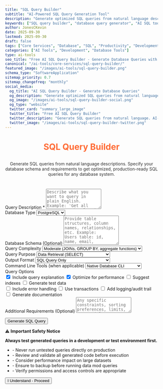 ```yaml
---
title: "SQL Query Builder"
subtitle: "AI-Powered SQL Query Generation Tool"
description: "Generate optimized SQL queries from natural language descriptions. Create database queries for any SQL system with AI assistance. Free online SQL query builder for developers."
keywords: ["SQL query builder", "database query generator", "AI SQL tool", "SQL generator", "database development", "SQL optimization", "query builder", "SQL assistant", "database tools", "SQL automation"]
author: JonesCKevin
date: 2025-09-30
lastmod: 2025-09-30
draft: false
tags: ["Core Services", "Database", "SQL", "Productivity", "Development", "Query Builder", "AI", "Tools"]
categories: ["AI Tools", "Development", "Database Tools"]
type: ai-tools
seo_title: "Free AI SQL Query Builder - Generate Database Queries with AI"
canonical: "/ai-tools/core-services/sql-query-builder/"
featured_image: "/images/ai-tools/sql-query-builder.png"
schema_type: "SoftwareApplication"
sitemap_priority: 0.7
sitemap_changefreq: "monthly"
social_media:
  og_title: "AI SQL Query Builder - Generate Database Queries"
  og_description: "Generate optimized SQL queries from natural language descriptions. Free AI-powered database query builder for developers."
  og_image: "/images/ai-tools/sql-query-builder-social.png"
  og_type: "website"
  twitter_card: "summary_large_image"
  twitter_title: "Free AI SQL Query Builder"
  twitter_description: "Generate SQL queries from natural language. AI-powered database query builder for all SQL systems."
  twitter_image: "/images/ai-tools/sql-query-builder-twitter.png"
---
```

<link rel="stylesheet" href="sql-query-builder.css">

<h1 style="text-align: center; margin-bottom: 30px; color: #ff6b35;">SQL Query Builder</h1>
<button class="safety-toggle-btn" id="safetyToggleBtn" onclick="showSafetyNotice()" aria-label="Show safety guidelines" title="Safety Guidelines" style="display: none;">
<span class="caution-triangle">⚠️</span>
</button>
<p style="text-align: center; margin-bottom: 40px; opacity: 0.9;">
                Generate SQL queries from natural language descriptions. Specify your database schema and requirements 
                to get optimized, production-ready SQL queries for any database system.
            </p>

<form id="sqlBuilderForm">
<div class="form-group">
<label for="queryDescription">Query Description *</label>
<textarea id="queryDescription" placeholder="Describe what you want to query in plain English. Example: 'Get all customers who placed orders in the last 30 days with their total order amount'" required="" rows="4"></textarea>
</div>

<div class="form-group">
<label for="databaseType">Database Type</label>
<select id="databaseType">
<option value="mysql">MySQL</option>
<option value="postgresql" selected="">PostgreSQL</option>
<option value="sqlite">SQLite</option>
<option value="sqlserver">SQL Server</option>
<option value="oracle">Oracle</option>
<option value="mongodb">MongoDB</option>
</select>
</div>

<div class="form-group">
<label for="schemaInfo">Database Schema (Optional)</label>
<textarea id="schemaInfo" placeholder="Provide table structures, column names, relationships, etc. Example:
Users table: id, name, email, created_at
Orders table: id, user_id, total, order_date
Products table: id, name, price, category_id" rows="6"></textarea>
</div>

<div class="form-group">
<label for="queryComplexity">Query Complexity</label>
<select id="queryComplexity">
<option value="simple">Simple (Basic SELECT, WHERE)</option>
<option value="moderate" selected="">Moderate (JOINs, GROUP BY, aggregate functions)</option>
<option value="advanced">Advanced (Subqueries, CTEs, window functions)</option>
</select>
</div>

<div class="form-group">
<label for="queryPurpose">Query Purpose</label>
<select id="queryPurpose">
<option value="select" selected="">Data Retrieval (SELECT)</option>
<option value="insert">Data Insertion (INSERT)</option>
<option value="update">Data Update (UPDATE)</option>
<option value="delete">Data Deletion (DELETE)</option>
<option value="ddl">Schema Definition (CREATE/ALTER)</option>
<option value="migration">Database Migration</option>
<option value="backup">Backup/Export Scripts</option>
<option value="maintenance">Database Maintenance</option>
</select>
</div>

<div class="form-group">
<label for="outputFormat">Output Format</label>
<select id="outputFormat">
<option value="sql-only" selected="">SQL Query Only</option>
<option value="sql-with-cli">SQL + Command Line Examples</option>
<option value="script-bash">Bash Script</option>
<option value="script-powershell">PowerShell Script</option>
<option value="script-python">Python Script (with libraries)</option>
<option value="script-nodejs">Node.js Script</option>
<option value="docker-compose">Docker Compose with Database</option>
<option value="orm-examples">ORM Examples (Multiple frameworks)</option>
</select>
</div>

<div class="form-group">
<label for="cliTools">Command Line Tools (when applicable)</label>
<select id="cliTools">
<option value="native" selected="">Native Database CLI</option>
<option value="mysql-client">MySQL Client (mysql)</option>
<option value="psql">PostgreSQL Client (psql)</option>
<option value="sqlite3">SQLite3 CLI</option>
<option value="sqlcmd">SQL Server Client (sqlcmd)</option>
<option value="mongosh">MongoDB Shell (mongosh)</option>
<option value="dbeaver">DBeaver CLI</option>
<option value="usql">Universal SQL CLI (usql)</option>
</select>
</div>

<div class="form-group">
<label>Query Options</label>
<div class="options-two-column">
<div class="options-column">
<label class="checkbox-block"><input id="includeExplanation" type="checkbox" checked/> Include
                                query explanation</label>
<label class="checkbox-block"><input id="optimizePerformance" type="checkbox" checked/> Optimize
                                for performance</label>
<label class="checkbox-block"><input id="includeIndexSuggestions" type="checkbox"/> Suggest
                                indexes</label>
<label class="checkbox-block"><input id="generateTestData" type="checkbox"/> Generate test
                                data</label>
</div>
<div class="options-column">
<label class="checkbox-block"><input id="includeErrorHandling" type="checkbox"/> Include
                                error handling</label>
<label class="checkbox-block"><input id="includeTransactions" type="checkbox"/> Use
                                transactions</label>
<label class="checkbox-block"><input id="includeLogging" type="checkbox"/> Add logging/audit
                                trail</label>
<label class="checkbox-block"><input id="includeDocumentation" type="checkbox"/> Generate
                                documentation</label>
</div>
</div>
</div>

<div class="form-group">
<label for="additionalRequirements">Additional Requirements (Optional)</label>
<textarea id="additionalRequirements" placeholder="Any specific constraints, sorting preferences, limits, or special conditions..." rows="3"></textarea>
</div>

<button type="button" class="btn-primary" onclick="generateSQLQuery(event)">Generate SQL Query</button>
</form>

<div class="loading" id="loadingDiv" style="display: none;">
                Generating SQL query...
            </div>

<div id="errorDiv" style="display: none;"></div>

<div id="resultDiv" style="display: none;">
<h3 style="color: #ff6b35; margin-bottom: 20px;">Generated SQL Query</h3>
<div class="result-content" id="resultContent"></div>
<div style="margin-top: 30px; gap: 15px; display: flex; justify-content: center; flex-wrap: wrap;" id="downloadButtons">
<button class="btn-primary btn-download" onclick="copyResult()">Copy Query</button>
<button class="btn-primary btn-download" onclick="downloadResult('sql')">SQL File</button>
<button class="btn-primary btn-download" onclick="downloadResult('script')" id="scriptDownloadBtn" style="display: none;">Script</button>
<button class="btn-primary btn-download" onclick="downloadResult('docker')" id="dockerDownloadBtn" style="display: none;">Docker</button>
<button class="btn-primary btn-download" onclick="downloadResult('markdown')">Markdown</button>
<button class="btn-primary btn-download" onclick="generateVariation()">Generate Alternative</button>

</div>
</div>



<!-- Safety Notice Popup Overlay -->
<div class="safety-overlay" id="safetyOverlay">
<div class="safety-popup" id="safetyPopup">
<div class="popup-header">
<div class="popup-title">
<span class="warning-icon">⚠️</span>
<strong>Important Safety Notice</strong>
</div>
</div>
<div class="popup-content">
<p><strong>Always test generated queries in a development or test environment first.</strong></p>
<ul>
<li>- Never run untested queries directly on production</li>
<li>- Review and validate all generated code before execution</li>
<li>- Consider performance impact on large datasets</li>
<li>- Ensure to backup before running data mod queries</li>
<li>- Verify permissions and access controls are appropriate</li>
</ul>
<div class="popup-actions">
<button class="btn-acknowledge" onclick="dismissSafetyNotice()">I Understand - Proceed</button>
</div>
</div>
</div>
</div>

<script src="sql-query-builder.js"></script>